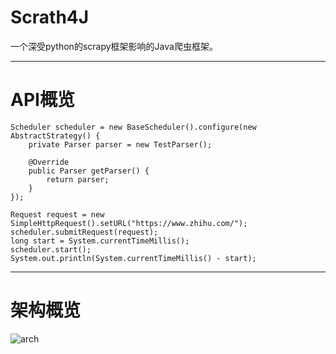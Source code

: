 # Scrath4J

一个深受python的scrapy框架影响的Java爬虫框架。  

---

# API概览 

```
Scheduler scheduler = new BaseScheduler().configure(new AbstractStrategy() {
    private Parser parser = new TestParser();

    @Override
    public Parser getParser() {
        return parser;
    }
});

Request request = new SimpleHttpRequest().setURL("https://www.zhihu.com/");
scheduler.submitRequest(request);
long start = System.currentTimeMillis();
scheduler.start();
System.out.println(System.currentTimeMillis() - start);
```  

--- 

# 架构概览

![arch](http://timd.cn/content/images/2017/03/Scratch4J.png)


